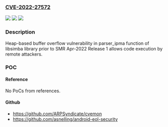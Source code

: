 ### [CVE-2022-27572](https://cve.mitre.org/cgi-bin/cvename.cgi?name=CVE-2022-27572)
![](https://img.shields.io/static/v1?label=Product&message=Samsung%20Mobile%20Devices&color=blue)
![](https://img.shields.io/static/v1?label=Version&message=Q(10)%2C%20R(11)%2C%20S(12)%3C%20SMR%20Apr-2022%20Release%201%20&color=brighgreen)
![](https://img.shields.io/static/v1?label=Vulnerability&message=CWE-122%20Heap-based%20Buffer%20Overflow&color=brighgreen)

### Description

Heap-based buffer overflow vulnerability in parser_ipma function of libsimba library prior to SMR Apr-2022 Release 1 allows code execution by remote attackers.

### POC

#### Reference
No PoCs from references.

#### Github
- https://github.com/ARPSyndicate/cvemon
- https://github.com/asnelling/android-eol-security

